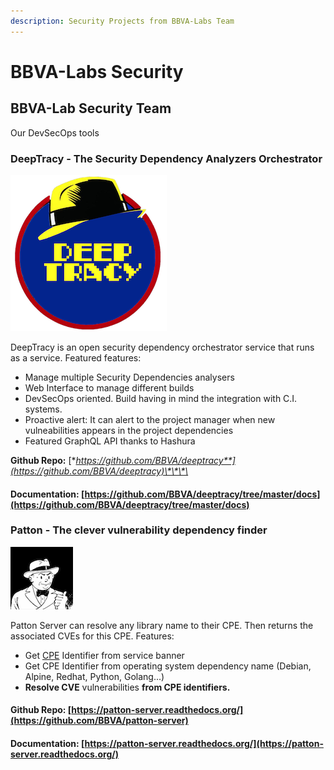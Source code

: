 ```yaml
---
description: Security Projects from BBVA-Labs Team
---
```


# BBVA-Labs Security

## BBVA-Lab Security Team

Our DevSecOps tools

### DeepTracy - The Security Dependency Analyzers Orchestrator

![DeepTracy Logo](.gitbook/assets/deeptracy-logo-small.png)

DeepTracy is an open security dependency orchestrator service that runs as a service. Featured features:

* Manage multiple Security Dependencies analysers
* Web Interface to manage different builds
* DevSecOps oriented. Build having in mind the integration with C.I. systems.
* Proactive alert: It can alert to the project manager when new vulneabilities appears in the project dependencies
* Featured GraphQL API thanks to Hashura

**Github Repo:** [**https://github.com/BBVA/deeptracy**](https://github.com/BBVA/deeptracy)\*\*\*\*

#### Documentation: [https://github.com/BBVA/deeptracy/tree/master/docs](https://github.com/BBVA/deeptracy/tree/master/docs)

### Patton - The clever vulnerability dependency finder

![Patton Logo](.gitbook/assets/patton-logo.png)

Patton Server can resolve any library name to their CPE. Then returns the associated CVEs for this CPE. Features:

* Get [CPE](https://nvd.nist.gov/products/cpe) Identifier from service banner 
* Get CPE Identifier from operating system dependency name \(Debian, Alpine, Redhat, Python, Golang...\)
* **Resolve CVE** vulnerabilities **from CPE identifiers.**

#### Github Repo: [https://patton-server.readthedocs.org/](https://github.com/BBVA/patton-server)

#### Documentation: [https://patton-server.readthedocs.org/](https://patton-server.readthedocs.org/)

